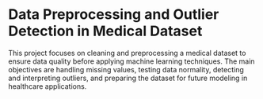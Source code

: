 # Data Preprocessing and Outlier Detection in Medical Dataset
This project focuses on cleaning and preprocessing a medical dataset to ensure data quality before applying machine learning techniques. The main objectives are handling missing values, testing data normality, detecting and interpreting outliers, and preparing the dataset for future modeling in healthcare applications.  

